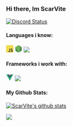 ### Hi there, Im ScarVite
[![Discord Status](https://img.shields.io/endpoint?url=https://api.scarvite.de/dc/StatusBadge/141218912934166528&logo=discord&logoColor=white)](https://discord.gg/XKVX2Uy) 

#### Languages i know:

<code><img height="20" src="https://raw.githubusercontent.com/github/explore/80688e429a7d4ef2fca1e82350fe8e3517d3494d/topics/javascript/javascript.png"></code>
<code><img height="20" src="https://raw.githubusercontent.com/github/explore/80688e429a7d4ef2fca1e82350fe8e3517d3494d/topics/nodejs/nodejs.png"></code>
<code><img height="20" src="https://i2.wp.com/techexeconline.com/wp-content/uploads/2020/04/jW4dnFtA_400x400.jpg"></code>

#### Frameworks i work with:

<code><img height="20" src="https://raw.githubusercontent.com/github/explore/80688e429a7d4ef2fca1e82350fe8e3517d3494d/topics/vue/vue.png"></code>
<code><img height="20" src="https://avatars2.githubusercontent.com/u/23360933?s=200&v=4"></code>

#### My Github Stats:
[![ScarVite's github stats](https://github-readme-stats.vercel.app/api?username=ScarVite&count_private=true&show_icons=true)](https://github.com/anuraghazra/github-readme-stats)

<div><img src="https://github-profile-trophy.vercel.app/?username=ScarVite&theme=dracula" width="1200"></div></p>
